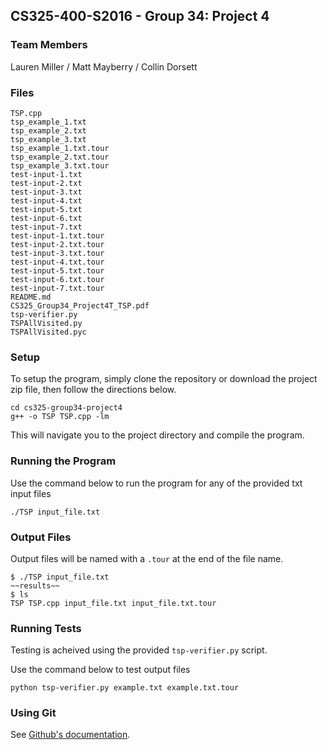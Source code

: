 ## CS325-400-S2016 - Group 34: Project 4

### Team Members
Lauren Miller
 / Matt Mayberry
 / Collin Dorsett

### Files
	TSP.cpp
    tsp_example_1.txt
    tsp_example_2.txt
    tsp_example_3.txt
    tsp_example_1.txt.tour
    tsp_example_2.txt.tour
    tsp_example_3.txt.tour
    test-input-1.txt
    test-input-2.txt
    test-input-3.txt
    test-input-4.txt
    test-input-5.txt
    test-input-6.txt
    test-input-7.txt
    test-input-1.txt.tour
    test-input-2.txt.tour
    test-input-3.txt.tour
    test-input-4.txt.tour
    test-input-5.txt.tour
    test-input-6.txt.tour
    test-input-7.txt.tour
    README.md
    CS325_Group34_Project4T_TSP.pdf
    tsp-verifier.py
    TSPAllVisited.py
    TSPAllVisited.pyc
    
### Setup

To setup the program, simply clone the repository or download the project zip file, then follow the directions below.

	cd cs325-group34-project4
	g++ -o TSP TSP.cpp -lm

This will navigate you to the project directory and compile the program.

### Running the Program

Use the command below to run the program for any of the provided txt input files

	./TSP input_file.txt


### Output Files

Output files will be named with a `.tour` at the end of the file name.  

	$ ./TSP input_file.txt
	~~results~~
	$ ls
	TSP TSP.cpp input_file.txt input_file.txt.tour


### Running Tests
Testing is acheived using the provided `tsp-verifier.py` script. 

Use the command below to test output files

	python tsp-verifier.py example.txt example.txt.tour


### Using Git

See [Github's documentation](https://help.github.com/). 
